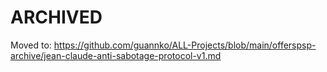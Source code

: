 # ARCHIVED
Moved to: https://github.com/guannko/ALL-Projects/blob/main/offerspsp-archive/jean-claude-anti-sabotage-protocol-v1.md
